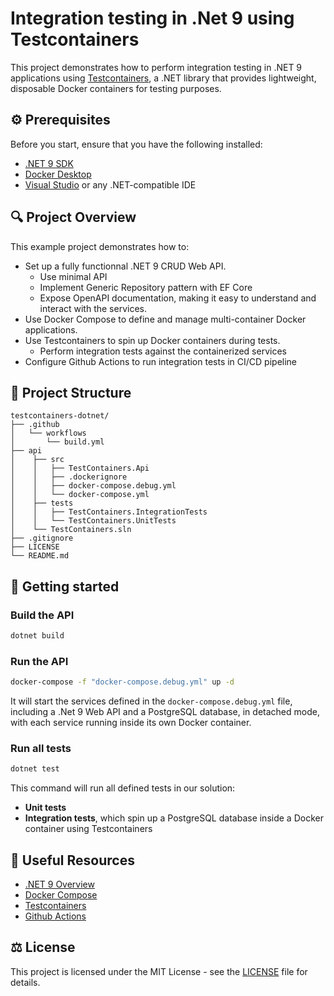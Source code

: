 # Integration testing in .Net 9 using Testcontainers

This project demonstrates how to perform integration testing in .NET 9 applications using [Testcontainers](https://testcontainers.com), a .NET library that provides lightweight, disposable Docker containers for testing purposes.

## ⚙️ Prerequisites

Before you start, ensure that you have the following installed:

- [.NET 9 SDK](https://dotnet.microsoft.com/download)
- [Docker Desktop](https://www.docker.com/get-started)
- [Visual Studio](https://visualstudio.microsoft.com/) or any .NET-compatible IDE

## 🔍 Project Overview

This example project demonstrates how to:

- Set up a fully functionnal .NET 9 CRUD Web API.
    - Use minimal API
    - Implement Generic Repository pattern with EF Core
    - Expose OpenAPI documentation, making it easy to understand and interact with the services.
- Use Docker Compose to define and manage multi-container Docker applications.
- Use Testcontainers to spin up Docker containers during tests.
    - Perform integration tests against the containerized services
- Configure Github Actions to run integration tests in CI/CD pipeline


## 📁 Project Structure

```plaintext
testcontainers-dotnet/
├── .github
│   └── workflows
│       └── build.yml
├── api
│    ├── src
│    │   ├── TestContainers.Api
│    │   ├── .dockerignore
│    │   ├── docker-compose.debug.yml
│    │   └── docker-compose.yml
│    ├── tests
│    │   ├── TestContainers.IntegrationTests
│    │   └── TestContainers.UnitTests
│    └── TestContainers.sln
├── .gitignore
├── LICENSE
└── README.md
```

## 🚀 Getting started

### Build the API

```bash
dotnet build
```

### Run the API

```bash
docker-compose -f "docker-compose.debug.yml" up -d
```

It will start the services defined in the <code>docker-compose.debug.yml</code> file, including a .Net 9 Web API and a PostgreSQL database, in detached mode, with each service running inside its own Docker container.

### Run all tests

```bash
dotnet test
```

This command will run all defined tests in our solution:

- **Unit tests**
- **Integration tests**, which spin up a PostgreSQL database inside a Docker container using Testcontainers

## 🔗 Useful Resources

- [.NET 9 Overview](https://learn.microsoft.com/en-us/dotnet/core/whats-new/dotnet-9/overview)
- [Docker Compose](https://docs.docker.com/compose/)
- [Testcontainers](https://testcontainers.com)
- [Github Actions](https://docs.github.com/en/actions)

## ⚖️ License

This project is licensed under the MIT License - see the [LICENSE](LICENSE) file for details.

